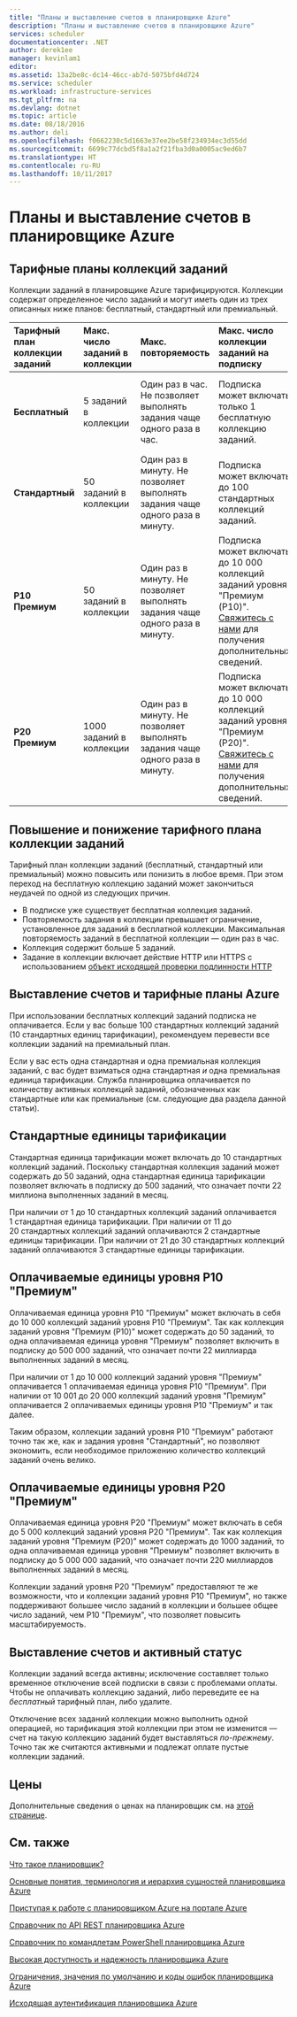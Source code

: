 ```yaml
---
title: "Планы и выставление счетов в планировщике Azure"
description: "Планы и выставление счетов в планировщике Azure"
services: scheduler
documentationcenter: .NET
author: derek1ee
manager: kevinlam1
editor: 
ms.assetid: 13a2be8c-dc14-46cc-ab7d-5075bfd4d724
ms.service: scheduler
ms.workload: infrastructure-services
ms.tgt_pltfrm: na
ms.devlang: dotnet
ms.topic: article
ms.date: 08/18/2016
ms.author: deli
ms.openlocfilehash: f0662230c5d1663e37ee2be58f234934ec3d55dd
ms.sourcegitcommit: 6699c77dcbd5f8a1a2f21fba3d0a0005ac9ed6b7
ms.translationtype: HT
ms.contentlocale: ru-RU
ms.lasthandoff: 10/11/2017
---
```

# <a name="plans-and-billing-in-azure-scheduler"></a>Планы и выставление счетов в планировщике Azure
## <a name="job-collection-plans"></a>Тарифные планы коллекций заданий
Коллекции заданий в планировщике Azure тарифицируются. Коллекции содержат определенное число заданий и могут иметь один из трех описанных ниже планов: бесплатный, стандартный или премиальный.

| **Тарифный план коллекции заданий** | **Макс. число заданий в коллекции** | **Макс. повторяемость** | **Макс. число коллекции заданий на подписку** | **Ограничения** |
|:--- |:--- |:--- |:--- |:--- |
| **Бесплатный** |5 заданий в коллекции |Один раз в час. Не позволяет выполнять задания чаще одного раза в час. |Подписка может включать только 1 бесплатную коллекцию заданий. |Нельзя использовать [объект исходящей проверки подлинности HTTP](scheduler-outbound-authentication.md) |
| **Стандартный** |50 заданий в коллекции |Один раз в минуту. Не позволяет выполнять задания чаще одного раза в минуту. |Подписка может включать до 100 стандартных коллекций заданий. |Доступен весь набор функций планировщика. |
| **P10 Премиум** |50 заданий в коллекции |Один раз в минуту. Не позволяет выполнять задания чаще одного раза в минуту. |Подписка может включать до 10 000 коллекций заданий уровня "Премиум (P10)". <a href="mailto:wapteams@microsoft.com">Свяжитесь с нами</a> для получения дополнительных сведений. |Доступен весь набор функций планировщика. |
| **P20 Премиум** |1000 заданий в коллекции |Один раз в минуту. Не позволяет выполнять задания чаще одного раза в минуту. |Подписка может включать до 10 000 коллекций заданий уровня "Премиум (P20)". <a href="mailto:wapteams@microsoft.com">Свяжитесь с нами</a> для получения дополнительных сведений. |Доступен весь набор функций планировщика. |

## <a name="upgrades-and-downgrades-of-job-collection-plans"></a>Повышение и понижение тарифного плана коллекции заданий
Тарифный план коллекции заданий (бесплатный, стандартный или премиальный) можно повысить или понизить в любое время. При этом переход на бесплатную коллекцию заданий может закончиться неудачей по одной из следующих причин.

* В подписке уже существует бесплатная коллекция заданий.
* Повторяемость задания в коллекции превышает ограничение, установленное для заданий в бесплатной коллекции. Максимальная повторяемость заданий в бесплатной коллекции — один раз в час.
* Коллекция содержит больше 5 заданий.
* Задание в коллекции включает действие HTTP или HTTPS с использованием [объект исходящей проверки подлинности HTTP](scheduler-outbound-authentication.md)

## <a name="billing-and-azure-plans"></a>Выставление счетов и тарифные планы Azure
При использовании бесплатных коллекций заданий подписка не оплачивается. Если у вас больше 100 стандартных коллекций заданий (10 стандартных единиц тарификации), рекомендуем перевести все коллекции заданий на премиальный план.

Если у вас есть одна стандартная и одна премиальная коллекция заданий, с вас будет взиматься одна стандартная *и* одна премиальная единица тарификации. Служба планировщика оплачивается по количеству активных коллекций заданий, обозначенных как стандартные или как премиальные (см. следующие два раздела данной статьи).

## <a name="standard-billable-units"></a>Стандартные единицы тарификации
Стандартная единица тарификации может включать до 10 стандартных коллекций заданий. Поскольку стандартная коллекция заданий может содержать до 50 заданий, одна стандартная единица тарификации позволяет включать в подписку до 500 заданий, что означает почти 22 миллиона выполненных заданий в месяц.

При наличии от 1 до 10 стандартных коллекций заданий оплачивается 1 стандартная единица тарификации. При наличии от 11 до 20 стандартных коллекций заданий оплачиваются 2 стандартные единицы тарификации. При наличии от 21 до 30 стандартных коллекций заданий оплачиваются 3 стандартные единицы тарификации.

## <a name="p10-premium-billable-units"></a>Оплачиваемые единицы уровня P10 "Премиум"
Оплачиваемая единица уровня P10 "Премиум" может включать в себя до 10 000 коллекций заданий уровня P10 "Премиум". Так как коллекция заданий уровня "Премиум (P10)" может содержать до 50 заданий, то одна оплачиваемая единица уровня "Премиум" позволяет включить в подписку до 500 000 заданий, что означает почти 22 миллиарда выполненных заданий в месяц.

При наличии от 1 до 10 000 коллекций заданий уровня "Премиум" оплачивается 1 оплачиваемая единица уровня P10 "Премиум". При наличии от 10 001 до 20 000 коллекций заданий уровня "Премиум" оплачивается 2 оплачиваемых единицы уровня P10 "Премиум" и так далее.

Таким образом, коллекции заданий уровня P10 "Премиум" работают точно так же, как и задания уровня "Стандартный", но позволяют экономить, если необходимое приложению количество коллекций заданий очень велико.

## <a name="p20-premium-billable-units"></a>Оплачиваемые единицы уровня P20 "Премиум"
Оплачиваемая единица уровня P20 "Премиум" может включать в себя до 5 000 коллекций заданий уровня P20 "Премиум". Так как коллекция заданий уровня "Премиум (P20)" может содержать до 1000 заданий, то одна оплачиваемая единица уровня "Премиум" позволяет включить в подписку до 5 000 000 заданий, что означает почти 220 миллиардов выполненных заданий в месяц.

Коллекции заданий уровня P20 "Премиум" предоставляют те же возможности, что и коллекции заданий уровня P10 "Премиум", но также поддерживают большее число заданий в коллекции и большее общее число заданий, чем P10 "Премиум", что позволяет повысить масштабируемость.

## <a name="billing-and-active-status"></a>Выставление счетов и активный статус
Коллекции заданий всегда активны; исключение составляет только временное отключение всей подписки в связи с проблемами оплаты. Чтобы не оплачивать коллекцию заданий, либо переведите ее на *бесплатный* тарифный план, либо удалите.

Отключение всех заданий коллекции можно выполнить одной операцией, но тарификация этой коллекции при этом не изменится — счет на такую коллекцию заданий будет выставляться *по-прежнему*. Точно так же считаются активными и подлежат оплате пустые коллекции заданий.

## <a name="pricing"></a>Цены
Дополнительные сведения о ценах на планировщик см. на [этой странице](https://azure.microsoft.com/pricing/details/scheduler/).

## <a name="see-also"></a>См. также
 [Что такое планировщик?](scheduler-intro.md)

 [Основные понятия, терминология и иерархия сущностей планировщика Azure](scheduler-concepts-terms.md)

 [Приступая к работе с планировщиком Azure на портале Azure](scheduler-get-started-portal.md)

 [Справочник по API REST планировщика Azure](https://msdn.microsoft.com/library/mt629143)

 [Справочник по командлетам PowerShell планировщика Azure](scheduler-powershell-reference.md)

 [Высокая доступность и надежность планировщика Azure](scheduler-high-availability-reliability.md)

 [Ограничения, значения по умолчанию и коды ошибок планировщика Azure](scheduler-limits-defaults-errors.md)

 [Исходящая аутентификация планировщика Azure](scheduler-outbound-authentication.md)

